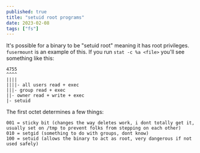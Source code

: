 ```yaml
---
published: true
title: "setuid root programs"
date: 2023-02-08
tags: ["fs"]
---
```


It's possible for a binary to be "setuid root" meaning it has root privileges. `fusermount` is an example of this. If you run `stat -c %a <file>` you'll see something like this:
```
4755
^^^^
||||
||||- all users read + exec
|||- group read + exec
||- owner read + write + exec
|- setuid
```

The first octet determines a few things:
```
001 = sticky bit (changes the way deletes work, i dont totally get it, usually set on /tmp to prevent folks from stepping on each other)
010 = setgid (something to do with groups, dont know)
100 = setuid (allows the binary to act as root, very dangerous if not used safely)
```